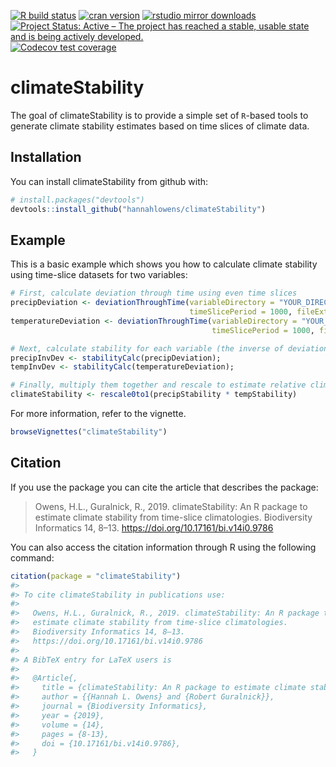 <!-- badges: start -->

[![R build status](https://github.com/hannahlowens/climateStability/workflows/R-CMD-check/badge.svg)](https://github.com/hannahlowens/climateStability/actions)
[![cran version](https://www.r-pkg.org/badges/version/climateStability)](https://cran.r-project.org/package=climateStability)
[![rstudio mirror downloads](https://cranlogs.r-pkg.org/badges/climateStability)](https://github.com/r-hub/cranlogs.app)
[![Project Status: Active – The project has reached a stable, usable state and is being actively developed.](https://www.repostatus.org/badges/latest/active.svg)](https://www.repostatus.org/#active)
[![Codecov test coverage](https://codecov.io/gh/hannahlowens/climateStability/branch/main/graph/badge.svg)](https://codecov.io/gh/hannahlowens/climateStability?branch=main)

# climateStability

The goal of climateStability is to provide a simple set of `R`-based
tools to generate climate stability estimates based on time slices of
climate data.

## Installation

You can install climateStability from github with:

``` r
# install.packages("devtools")
devtools::install_github("hannahlowens/climateStability")
```

## Example

This is a basic example which shows you how to calculate climate
stability using time-slice datasets for two variables:

``` r
# First, calculate deviation through time using even time slices
precipDeviation <- deviationThroughTime(variableDirectory = "YOUR_DIRECTORY/precipitationFiles/",
                                        timeSlicePeriod = 1000, fileExtension = "asc");
temperatureDeviation <- deviationThroughTime(variableDirectory = "YOUR_DIRECTORY/temperatureFiles/",
                                             timeSlicePeriod = 1000, fileExtension = "asc");

# Next, calculate stability for each variable (the inverse of deviation, scaled to between 0 and 1)
precipInvDev <- stabilityCalc(precipDeviation);
tempInvDev <- stabilityCalc(temperatureDeviation);

# Finally, multiply them together and rescale to estimate relative climate stability
climateStability <- rescale0to1(precipStability * tempStability)
```

For more information, refer to the vignette.

``` r
browseVignettes("climateStability")
```

## Citation

If you use the package you can cite the article that describes the
package:

> Owens, H.L., Guralnick, R., 2019. climateStability: An R package to
> estimate climate stability from time-slice climatologies. Biodiversity
> Informatics 14, 8–13. <https://doi.org/10.17161/bi.v14i0.9786>

You can also access the citation information through R using the
following command:

``` r
citation(package = "climateStability")
#> 
#> To cite climateStability in publications use:
#> 
#>   Owens, H.L., Guralnick, R., 2019. climateStability: An R package to
#>   estimate climate stability from time-slice climatologies.
#>   Biodiversity Informatics 14, 8–13.
#>   https://doi.org/10.17161/bi.v14i0.9786
#> 
#> A BibTeX entry for LaTeX users is
#> 
#>   @Article{,
#>     title = {climateStability: An R package to estimate climate stability from time-slice climatologies},
#>     author = {{Hannah L. Owens} and {Robert Guralnick}},
#>     journal = {Biodiversity Informatics},
#>     year = {2019},
#>     volume = {14},
#>     pages = {8-13},
#>     doi = {10.17161/bi.v14i0.9786},
#>   }
```
